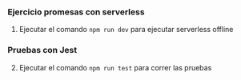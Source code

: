 ### Ejercicio promesas con serverless

1. Ejecutar el comando `npm run dev` para ejecutar serverless offline

### Pruebas con Jest

2. Ejecutar el comando `npm run test` para correr las pruebas

